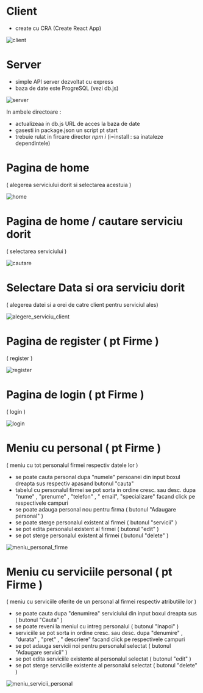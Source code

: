 
# Client
 - create cu CRA (Create React App)
 
 <img src="/SS Licenta/client.png" alt="client"/>


# Server
 - simple API server dezvoltat cu express
 - baza de date este ProgreSQL (vezi db.js)

<img src="/SS Licenta/server.png" alt="server"/>

In ambele directoare : 
  - actualizeaa in db.js URL de acces la baza de date
  - gasesti in package.json un script pt start
  - trebuie rulat in fircare director _npm i_ (i=install : sa inataleze dependintele) 

# Pagina de home 
( alegerea serviciului dorit si selectarea acestuia )

<img src="/SS Licenta/home.png" alt="home"/>

# Pagina de home / cautare serviciu dorit 
( selectarea serviciului )

<img src="/SS Licenta/cautare.png" alt="cautare"/>

# Selectare Data si ora serviciu dorit 
( alegerea datei si a orei de catre client pentru serviciul ales)

<img src="/SS Licenta/alegere_serviciu_client.png" alt="alegere_serviciu_client"/>

# Pagina de register ( pt Firme ) 
( register )

<img src="/SS Licenta/register.png" alt="register"/>

# Pagina de login ( pt Firme ) 
( login )

<img src="/SS Licenta/login.png" alt="login"/>

# Meniu cu personal ( pt Firme ) 
( meniu cu tot personalul firmei respectiv datele lor )
- se poate cauta personal dupa "numele" persoanei din input boxul dreapta sus respectiv apasand butonul "cauta"
- tabelul cu personalul firmei se pot sorta in ordine cresc. sau desc. dupa "nume" , "prenume" , "telefon" , " email", "specializare" facand click pe respectivele campuri
- se poate adauga personal nou pentru firma ( butonul "Adaugare personal" )
- se poate sterge personalul existent al firmei ( butonul "servicii" )
- se pot edita personalul existent al firmei ( butonul "edit" )
- se pot sterge personalul existent al firmei ( butonul "delete" )

<img src="/SS Licenta/meniu_personal_firme.png" alt="meniu_personal_firme"/>

# Meniu cu serviciile personal ( pt Firme ) 
( meniu cu serviciile oferite de un personal al firmei respectiv atributiile lor )
- se poate cauta dupa "denumirea" serviciului din input boxul dreapta sus ( butonul "Cauta" )
- se poate reveni la meniul cu intreg personalul ( butonul "Inapoi" )
- serviciile se pot sorta in ordine cresc. sau desc. dupa "denumire" , "durata" , "pret" , " descriere" facand click pe respectivele campuri
- se pot adauga servicii noi pentru personalul selectat ( butonul "Adaugare servicii" )
- se pot edita serviciile existente al personalul selectat ( butonul "edit" )
- se pot sterge serviciile existente al personalul selectat ( butonul "delete" )

<img src="/SS Licenta/meniu_servicii_personal.png" alt="meniu_servicii_personal"/>